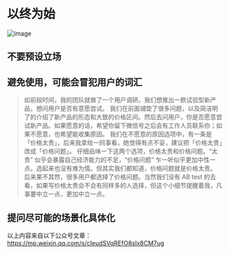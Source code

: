 
# 以终为始
![image](https://user-images.githubusercontent.com/7475173/111271703-87ed5500-866c-11eb-9354-68c466c6a861.png)

## 不要预设立场
## 避免使用，可能会冒犯用户的词汇  
> 如前段时间，我的团队就做了一个用户调研。我们想推出一款试验型新产品，想问用户是否有意愿尝试。
我们在前面铺垫了很多问题，以及简洁明了的介绍了新产品的形态和大致的价格区间。然后去问用户，你是否愿意尝试新产品。如果愿意的话，希望你留下微信号之后会有工作人员联系你；如果不愿意，也希望能收集原因。
我们在不愿意的原因选项中，有一条是「价格太贵」，后来我拿给一同事看，她觉得有点不妥，建议把「价格太贵」改成「价格问题」。
仔细品味一下这两个选项，价格太贵和价格问题。“太贵” 似乎会暴露自己经济能力的不足，“价格问题” 乍一听似乎更加中性一点，选起来也没有难为情。但其实我们都知道，价格问题就是价格太贵。
后来果不其然，很多用户都选择了价格问题。当然我们没有 AB test 的去看，如果写价格太贵会不会有同样多的人选择，但这个小细节提醒着我，凡事要中立一点，更加中立一点。
## 提问尽可能的场景化具体化

以上内容来自以下公众号文章：
https://mp.weixin.qq.com/s/cIeudSVqREfO8sIx8CM7ug
